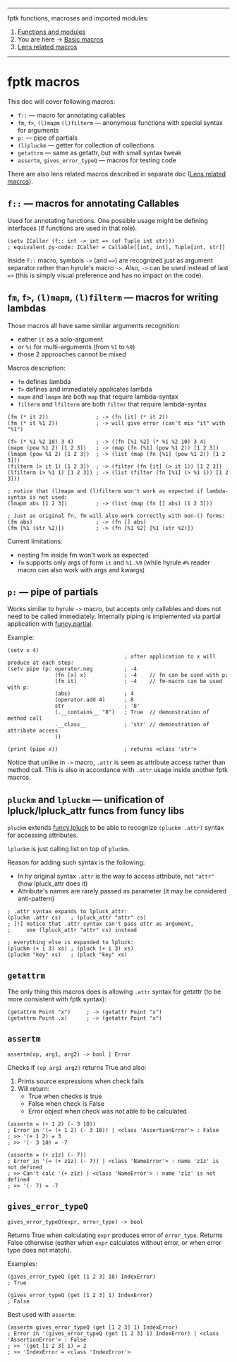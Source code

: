
---
fptk functions, macroses and imported modules:
1. [Functions and modules](https://github.com/rmnavr/fptk/blob/main/docs/functions.md)
2. You are here -> [Basic macros](https://github.com/rmnavr/fptk/blob/main/docs/macros.md)
3. [Lens related macros](https://github.com/rmnavr/fptk/blob/main/docs/lens.md)
---

<!-- Intro ‾‾‾‾‾‾‾‾‾‾‾‾‾‾‾‾‾‾‾‾‾‾‾‾‾‾‾‾‾‾‾‾‾‾‾‾‾‾‾‾‾‾‾‾‾‾‾‾‾‾‾‾‾‾‾‾‾‾‾‾‾‾‾‾‾‾‾‾\ {{{1 -->

# fptk macros

This doc will cover following macros:
* `f::` — macro for annotating callables
* `fm`, `f>`, `(l)mapm` `(l)filterm` — anonymous functions with special syntax for arguments
* `p:` — pipe of partials
* `(l)pluckm` — getter for collection of collections
* `getattrm` — same as getattr, but with small syntax tweak
* `assertm`, `gives_error_typeQ` — macros for testing code

There are also lens related macros described in separate doc
([Lens related macros](https://github.com/rmnavr/fptk/blob/main/docs/lens.md)).

<!-- __________________________________________________________________________/ }}}1 -->
<!-- f:: ‾‾‾‾‾‾‾‾‾‾‾‾‾‾‾‾‾‾‾‾‾‾‾‾‾‾‾‾‾‾‾‾‾‾‾‾‾‾‾‾‾‾‾‾‾‾‾‾‾‾‾‾‾‾‾‾‾‾‾‾‾‾‾‾‾‾‾‾‾‾\ {{{1 -->

## `f::` — macros for annotating Callables
Used for annotating functions.
One possible usage might be defining interfaces (if functions are used in that role).

```hy
(setv ICaller (f:: int -> int => (of Tuple int str)))
; equivalent py-code: ICaller = Callable[[int, int], Tuple[int, str]]
```

Inside `f::` macro, symbols `->` (and `=>`) are recognized just as argument separator rather than hyrule's macro `->`.
Also, `->` can be used instead of last `=>` (this is simply visual preference and has no impact on the code).

<!-- __________________________________________________________________________/ }}}1 -->
<!-- fm, f>, (l)mapm, (l)filterm ‾‾‾‾‾‾‾‾‾‾‾‾‾‾‾‾‾‾‾‾‾‾‾‾‾‾‾‾‾‾‾‾‾‾‾‾‾‾‾‾‾‾‾‾‾‾\ {{{1 -->

## `fm`, `f>`, `(l)mapm`, `(l)filterm` — macros for writing lambdas

Those macros all have same similar arguments recognition:
- eather `it` as a solo-argument
- or `%i` for multi-arguments (from `%1` to `%9`)
- those 2 approaches cannot be mixed

Macros description:
- `fm` defines lambda
- `f>` defines and immediately applicates lambda
- `mapm` and `lmapm` are both `map` that require lambda-syntax
- `filterm` and `lfilterm` are both `filter` that require lambda-syntax

```hy
(fm (* it 2))               ; -> (fn [it] (* it 2))
(fm (* it %1 2))            ; -> will give error (can't mix "it" with "%1")

(f> (* %1 %2 10) 3 4)       ; -> ((fn [%1 %2] (* %1 %2 10) 3 4)
(mapm (pow %1 2) [1 2 3])   ; -> (map (fn [%1] (pow %1 2)) [1 2 3])
(lmapm (pow %1 2) [1 2 3])  ; -> (list (map (fn [%1] (pow %1 2)) [1 2 3]))
(filterm (> it 1) [1 2 3])  ; -> (filter (fn [it] (> it 1)) [1 2 3])
(lfilterm (> %1 1) [1 2 3]) ; -> (list (filter (fn [%1] (> %1 1)) [1 2 3]))

; notice that (l)mapm and (l)filterm won't work as expected if lambda-syntax is not used:
(lmapm abs [1 2 3])         ; -> (list (map (fn [] abs) [1 2 3]))

; Just as original fn, fm will also work correctly with non-() forms:
(fm abs)                    ; -> (fn [] abs)
(fm [%1 (str %2)])          ; -> (fn [%1 %2] [%1 (str %2)])
```

Current limitations:
- nesting fm inside fm won't work as expected
- `fm` supports only args of form `it` and `%1`..`%9` (while hyrule `#%` reader macro can also work with args and kwargs)

<!-- __________________________________________________________________________/ }}}1 -->
<!-- p: ‾‾‾‾‾‾‾‾‾‾‾‾‾‾‾‾‾‾‾‾‾‾‾‾‾‾‾‾‾‾‾‾‾‾‾‾‾‾‾‾‾‾‾‾‾‾‾‾‾‾‾‾‾‾‾‾‾‾‾‾‾‾‾‾‾‾‾‾‾‾‾\ {{{1 -->

## `p:` — pipe of partials

Works similar to hyrule `->` macro, but accepts only callables and does not need to be called immediately.
Internally piping is implemented via partial application with [funcy.partial](https://funcy.readthedocs.io/en/stable/funcs.html#partial).

Example:
```hy
(setv x 4)
                                     ; after application to x will produce at each step:
(setv pipe (p: operator.neg          ; -4
               (fn [x] x)            ; -4    // fn can be used with p:
               (fm it)               ; -4    // fm-macro can be used with p:
               (abs)                 ; 4
               (operator.add 4)      ; 8
               str                   ; '8'
               (.__contains__ "8")   ; True  // demonstration of method call
               .__class__            ; 'str' // demonstration of attribute access
               ))

(print (pipe x))                     ; returns <class 'str'>
```

Notice that unlike in `->` macro, `.attr` is seen as attribute access rather than method call.
This is also in accordance with `.attr` usage inside another fptk macros.

<!-- __________________________________________________________________________/ }}}1 -->
<!-- (l)pluckm ‾‾‾‾‾‾‾‾‾‾‾‾‾‾‾‾‾‾‾‾‾‾‾‾‾‾‾‾‾‾‾‾‾‾‾‾‾‾‾‾‾‾‾‾‾‾‾‾‾‾‾‾‾‾‾‾‾‾‾‾‾‾‾‾\ {{{1 -->

## `pluckm` and `lpluckm` — unification of lpluck/lpluck_attr funcs from funcy libs

`pluckm` extends [funcy.lpluck](https://funcy.readthedocs.io/en/stable/colls.html#pluck)
to be able to recognize `(pluckm .attr)` syntax for accessing attributes.

`lpluckm` is just calling list on top of `pluckm`.

Reason for adding such syntax is the following:
* In hy original syntax `.attr` is the way to access attribute, not `"attr"` (how lpluck_attr does it)
* Attribute's names are rarely passed as parameter (it may be considered anti-pattern)

```hy
; .attr syntax expands to lpluck_attr:
(pluckm .attr cs)   ; (pluck_attr "attr" cs)
; [!] notice that .attr syntax can't pass attr as argument,
;     use (lpluck_attr "attr" cs) instead

; everything else is expanded to lpluck:
(pluckm (+ i 3) xs) ; (pluck (+ i 3) xs)
(pluckm "key" xs)   ; (pluck "key" xs)
```

<!-- __________________________________________________________________________/ }}}1 -->
<!-- getattrm ‾‾‾‾‾‾‾‾‾‾‾‾‾‾‾‾‾‾‾‾‾‾‾‾‾‾‾‾‾‾‾‾‾‾‾‾‾‾‾‾‾‾‾‾‾‾‾‾‾‾‾‾‾‾‾‾‾‾‾‾‾‾‾‾‾\ {{{1 -->

## `getattrm`

The only thing this macros does is allowing `.attr` syntax for getattr
(to be more consistent with fptk syntax):

```hy
(getattrm Point "x")     ; -> (getattr Point "x")
(getattrm Point .x)      ; -> (getattr Point "x")
```

<!-- __________________________________________________________________________/ }}}1 -->
<!-- assertm, gives_error_typeQ ‾‾‾‾‾‾‾‾‾‾‾‾‾‾‾‾‾‾‾‾‾‾‾‾‾‾‾‾‾‾‾‾‾‾‾‾‾‾‾‾‾‾‾‾‾‾‾\ {{{1 -->

## `assertm`

```hy
assertm(op, arg1, arg2) -> bool | Error
```

Checks if `(op arg1 arg2)` returns True and also:
1. Prints source expressions when check fails
2. Will return:
   - True when checks is true
   - False when check is False
   - Error object when check was not able to be calculated

```
(assertm = (+ 1 2) (- 3 10))
; Error in '(= (+ 1 2) (- 3 10)) | <class 'AssertionError'> : False
; >> '(+ 1 2) = 3
; >> '(- 3 10) = -7

(assertm = (+ z1z) (- 7))
; Error in '(= (+ z1z) (- 7)) | <class 'NameError'> : name 'z1z' is not defined
; >> Can't calc '(+ z1z) | <class 'NameError'> : name 'z1z' is not defined
; >> '(- 7) = -7
```

## `gives_error_typeQ`

```hy
gives_error_typeQ(expr, error_type) -> bool
```

Returns True when calculating `expr` produces error of `error_type`.
Returns False otherwise (eather when `expr` calculates without error, or when error type does not match).

Examples:
```hy
(gives_error_typeQ (get [1 2 3] 10) IndexError)
; True

(gives_error_typeQ (get [1 2 3] 1) IndexError)
; False
```

Best used with `assertm`:
```hy
(assertm gives_error_typeQ (get [1 2 3] 1) IndexError)
; Error in '(gives_error_typeQ (get [1 2 3] 1) IndexError) | <class 'AssertionError'> : False
; >> '(get [1 2 3] 1) = 2
; >> 'IndexError = <class 'IndexError'>
```

<!-- __________________________________________________________________________/ }}}1 -->

